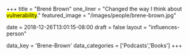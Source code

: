 +++
title = "Brené Brown"
one_liner = "Changed the way I think about <mark>vulnerability</mark>."
featured_image = "/images/people/brene-brown.jpg"

date = 2018-12-26T13:01:15-08:00
draft = false
layout = "influences-person"

data_key = 'Brene-Brown'
data_categories = ['Podcasts','Books']
+++


